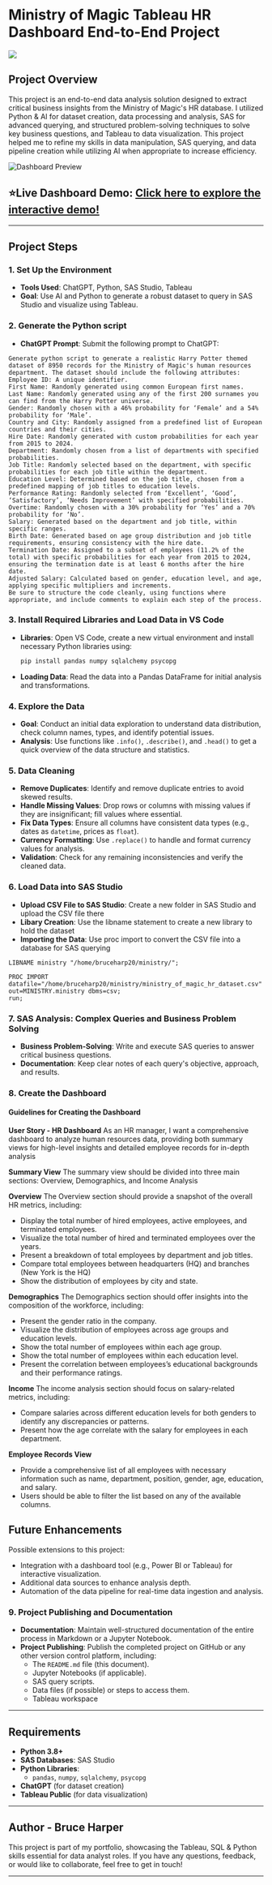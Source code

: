 # Ministry of Magic Tableau HR Dashboard End-to-End Project

![](https://github.com/brucec0des/SQL-Python-Tableau-Harry-Potter-Project/blob/main/ASSETS/mom3.jpg)

## Project Overview

This project is an end-to-end data analysis solution designed to extract critical business insights from the Ministry of Magic's HR database. I utilized Python & AI for dataset creation, data processing and analysis, SAS for advanced querying, and structured problem-solving techniques to solve key business questions, and Tableau to data visualization. This project helped me to refine my skills in data manipulation, SAS querying, and data pipeline creation while utilizing AI when appropriate to increase efficiency.

![Dashboard Preview](https://github.com/brucec0des/SQL-Python-Tableau-Harry-Potter-Project/blob/main/ASSETS/HR%20%20Summary.png)

## ⭐Live Dashboard Demo: [Click here to explore the interactive demo!](https://public.tableau.com/app/profile/bruce.harper8067/viz/MinistryofMagicHRDashboard/HRSummary)

---

## Project Steps

### 1. Set Up the Environment
   - **Tools Used**: ChatGPT, Python, SAS Studio, Tableau
   - **Goal**: Use AI and Python to generate a robust dataset to query in SAS Studio and visualize using Tableau.

### 2. Generate the Python script
   - **ChatGPT Prompt**: Submit the following prompt to ChatGPT:
   ```
   Generate python script to generate a realistic Harry Potter themed dataset of 8950 records for the Ministry of Magic's human resources department. The dataset should include the following attributes:
   Employee ID: A unique identifier.
   First Name: Randomly generated using common European first names.
   Last Name: Randomly generated using any of the first 200 surnames you can find from the Harry Potter universe.
   Gender: Randomly chosen with a 46% probability for ‘Female’ and a 54% probability for ‘Male’.
   Country and City: Randomly assigned from a predefined list of European countries and their cities.
   Hire Date: Randomly generated with custom probabilities for each year from 2015 to 2024.
   Department: Randomly chosen from a list of departments with specified probabilities.
   Job Title: Randomly selected based on the department, with specific probabilities for each job title within the department.
   Education Level: Determined based on the job title, chosen from a predefined mapping of job titles to education levels.
   Performance Rating: Randomly selected from ‘Excellent’, ‘Good’, ‘Satisfactory’, ‘Needs Improvement’ with specified probabilities.
   Overtime: Randomly chosen with a 30% probability for ‘Yes’ and a 70% probability for ‘No’.
   Salary: Generated based on the department and job title, within specific ranges.
   Birth Date: Generated based on age group distribution and job title requirements, ensuring consistency with the hire date.
   Termination Date: Assigned to a subset of employees (11.2% of the total) with specific probabilities for each year from 2015 to 2024, ensuring the termination date is at least 6 months after the hire date.
   Adjusted Salary: Calculated based on gender, education level, and age, applying specific multipliers and increments.
   Be sure to structure the code cleanly, using functions where appropriate, and include comments to explain each step of the process.
   ```

### 3. Install Required Libraries and Load Data in VS Code
   - **Libraries**: Open VS Code, create a new virtual environment and install necessary Python libraries using:
     ```bash
     pip install pandas numpy sqlalchemy psycopg
     ```
   - **Loading Data**: Read the data into a Pandas DataFrame for initial analysis and transformations.

### 4. Explore the Data
   - **Goal**: Conduct an initial data exploration to understand data distribution, check column names, types, and identify potential issues.
   - **Analysis**: Use functions like `.info()`, `.describe()`, and `.head()` to get a quick overview of the data structure and statistics.

### 5. Data Cleaning
   - **Remove Duplicates**: Identify and remove duplicate entries to avoid skewed results.
   - **Handle Missing Values**: Drop rows or columns with missing values if they are insignificant; fill values where essential.
   - **Fix Data Types**: Ensure all columns have consistent data types (e.g., dates as `datetime`, prices as `float`).
   - **Currency Formatting**: Use `.replace()` to handle and format currency values for analysis.
   - **Validation**: Check for any remaining inconsistencies and verify the cleaned data.

### 6. Load Data into SAS Studio
   - **Upload CSV File to SAS Studio**: Create a new folder in SAS Studio and upload the CSV file there
   - **Libary Creation**: Use the libname statement to create a new library to hold the dataset
   - **Importing the Data**: Use proc import to convert the CSV file into a database for SAS querying

```
LIBNAME ministry "/home/bruceharp20/ministry/"; 

PROC IMPORT datafile="/home/bruceharp20/ministry/ministry_of_magic_hr_dataset.csv" out=MINISTRY.ministry dbms=csv;
run;

```

### 7. SAS Analysis: Complex Queries and Business Problem Solving
   - **Business Problem-Solving**: Write and execute SAS queries to answer critical business questions.
   - **Documentation**: Keep clear notes of each query's objective, approach, and results.

### 8. Create the Dashboard

#### Guidelines for Creating the Dashboard

**User Story - HR Dashboard**
   As an HR manager, I want a comprehensive dashboard to analyze human resources data, providing both summary views for high-level insights and detailed employee records for in-depth analysis

**Summary View**
The summary view should be divided into three main sections: Overview, Demographics, and Income Analysis

**Overview** 
The Overview section should provide a snapshot of the overall HR metrics, including:

- Display the total number of hired employees, active employees, and terminated employees.
- Visualize the total number of hired and terminated employees over the years.
- Present a breakdown of total employees by department and job titles.
- Compare total employees between headquarters (HQ) and branches (New York is the HQ)
- Show the distribution of employees by city and state.

**Demographics**
The Demographics section should offer insights into the composition of the workforce, including:

- Present the gender ratio in the company.
- Visualize the distribution of employees across age groups and education levels.
- Show the total number of employees within each age group.
- Show the total number of employees within each education level.
- Present the correlation between employees’s educational backgrounds and their performance ratings.

**Income**
The income analysis section should focus on salary-related metrics, including:

- Compare salaries across different education levels for both genders to identify any discrepancies or patterns.
- Present how the age correlate with the salary for employees in each department.

**Employee Records View**

- Provide a comprehensive list of all employees with necessary information such as name, department, position, gender, age, education, and salary.
- Users should be able to filter the list based on any of the available columns.

## Future Enhancements

Possible extensions to this project:
- Integration with a dashboard tool (e.g., Power BI or Tableau) for interactive visualization.
- Additional data sources to enhance analysis depth.
- Automation of the data pipeline for real-time data ingestion and analysis.

### 9. Project Publishing and Documentation
- **Documentation**: Maintain well-structured documentation of the entire process in Markdown or a Jupyter Notebook.
- **Project Publishing**: Publish the completed project on GitHub or any other version control platform, including:
   - The `README.md` file (this document).
   - Jupyter Notebooks (if applicable).
   - SAS query scripts.
   - Data files (if possible) or steps to access them.
   - Tableau workspace

---

## Requirements

- **Python 3.8+**
- **SAS Databases**: SAS Studio
- **Python Libraries**:
  - `pandas`, `numpy`, `sqlalchemy`, `psycopg`
- **ChatGPT** (for dataset creation)
- **Tableau Public** (for data visualization)

---

## Author - Bruce Harper

This project is part of my portfolio, showcasing the Tableau, SQL & Python skills essential for data analyst roles. If you have any questions, feedback, or would like to collaborate, feel free to get in touch!

---